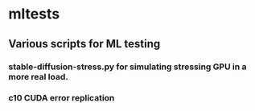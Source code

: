 # mltests

## Various scripts for ML testing

### stable-diffusion-stress.py for simulating stressing GPU in a more real load.

### c10 CUDA error replication
